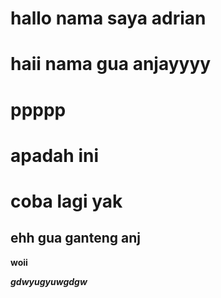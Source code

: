 # hallo nama saya adrian
# haii nama gua anjayyyy
# ppppp
# apadah ini
# coba lagi yak

## ehh gua ganteng anj

**woii**

***gdwyugyuwgdgw***